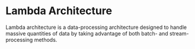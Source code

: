 # Lambda Architecture

Lambda architecture is a data-processing architecture designed to handle massive quantities of data by taking advantage of both batch- and stream-processing methods.

